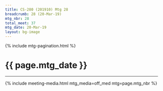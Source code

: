 ```yaml
---
title: CS-280 (201910) Mtg 28
breadcrumb: 28 (20-Mar-19)
mtg_nbr: 28
total_meet: 37
mtg_date: 20-Mar-19
layout: bg-image
---
```

{% include mtg-pagination.html %}
<h1 class="text-center">{{ page.mtg_date }}</h1>
<hr />
{% include meeting-media.html mtg_media=off_med mtg=page.mtg_nbr %}
